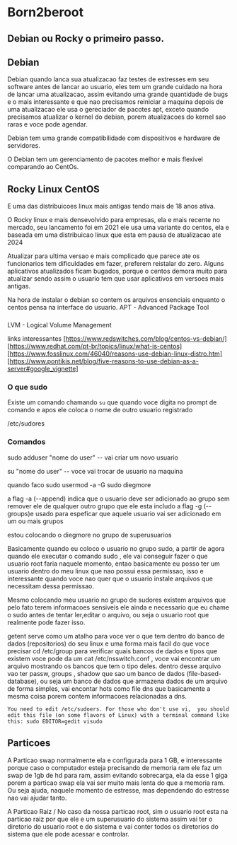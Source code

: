 # Born2beroot

## Debian ou Rocky o primeiro passo.

## Debian
Debian quando lanca sua atualizacao faz testes de estresses em seu software antes de lancar ao usuario, eles tem um grande
cuidado na hora de lancar uma atualizacao, assim evitando uma grande quantidade de bugs e o mais interessante
e que nao precisamos reiniciar a maquina depois de uma atualizacao ele usa o gereciador de pacotes apt, exceto quando precisamos
atualizar o kernel do debian, porem atualizacoes do kernel sao raras e voce pode agendar.

Debian tem uma grande compatibilidade com dispositivos e hardware de servidores.

O Debian tem um gerenciamento de pacotes melhor e mais flexivel comparando ao CentOs.

## Rocky Linux CentOS
E uma das distribuicoes linux mais antigas tendo mais de 18 anos ativa.

O Rocky linux e mais densevolvido para empresas, ela e mais recente no mercado, seu lancamento foi em 2021
ele usa uma variante do centos, ela e baseada em uma distribuicao linux que esta em pausa de atualizacao ate 2024

Atualizar para ultima versao e mais complicado que parece ate os funcionarios tem dificuldades em fazer, preferem reistalar do zero.
Alguns aplicativos atualizados ficam bugados, porque o centos demora muito para atualizar sendo assim o usuario tem que usar aplicativos em versoes mais antigas.

Na hora de instalar o debian so contem os arquivos ensenciais enquanto o centos pensa na interface do usuario.
APT -  Advanced Package Tool


### 

LVM - Logical Volume Management



links interessantes [https://www.redswitches.com/blog/centos-vs-debian/] [https://www.redhat.com/pt-br/topics/linux/what-is-centos] [https://www.fosslinux.com/46040/reasons-use-debian-linux-distro.htm] [https://www.pontikis.net/blog/five-reasons-to-use-debian-as-a-server#google_vignette]




### O que sudo
Existe um comando chamando `su` que quando voce digita no prompt de comando e apos ele coloca o nome de outro usuario registrado

/etc/sudores 



### Comandos


sudo adduser "nome do user" -- vai criar um novo usuario

su "nome do user" -- voce vai trocar de usuario na maquina 



quando faco 
sudo usermod -a -G sudo diegmore

a flag -a (--append) indica que o usuario deve ser adicionado ao grupo sem remover ele de qualquer outro grupo que ele esta includo 
a flag -g (--groups)e usado para espeficar que aquele usuario vai ser adicionado em um ou mais grupos

estou colocando o diegmore no grupo de superusuarios

Basicamente quando eu coloco o usuario no grupo sudo, a partir de agora quando ele executar o comando sudo , ele vai conseguir
fazer o que usuario root faria naquele momento, entao basicamente eu posso ter um usuario dentro do meu linux que nao possui essa permissao,
isso e interessante quando voce nao quer que o usuario instale arquivos que necessitam dessa permissao.

Mesmo colocando meu usuario no grupo de sudores existem arquivos que pelo fato terem informacoes sensiveis ele ainda 
e necessario que eu chame o sudo antes de tentar ler,editar o arquivo, ou seja o usuario root que realmente pode fazer isso.




getent serve como um atalho para voce ver o que tem dentro do banco de dados (repositorios) do seu linux e uma forma mais facil do que voce precisar cd /etc/group
para verificar quais bancos de dados e tipos que existem voce pode da um cat /etc/nsswitch.conf , voce vai encontrar um arquivo mostrando os bancos que tem o tipo deles.
dentro desse arquivo vao ter passw, groups , shadow que sao um banco de dados (file-based-database), ou seja um banco de dados que armazena dados de um arquivo de forma simples, 
vai encontar hots como file dns que basicamente a mesma coisa porem contem informacoes relacionadas a dns.


``
You need to edit /etc/sudoers. For those who don't use vi, 
you should edit this file (on some flavors of Linux) with a terminal command like this:
sudo EDITOR=gedit visudo
``


## Particoes

A Particao swap normalmente ela e configurada para 1 GB, e interessante porque caso o computador esteja precisando de memoria ram
ele faz um swap de 1gb de hd para ram, assim evitando sobrecarga, ela da esse 1 giga porem a particao swap ela vai ser muito mais lenta do que a memoria ram.
Ou seja ajuda, naquele momento de estresse, mas dependendo do estresse nao vai ajudar tanto.

A Particao Raiz / 
No caso da nossa particao root, sim o usuario root esta na particao raiz por que ele e um superusuario do sistema assim vai ter o diretorio do usuario root e do sistema e vai 
conter todos os diretorios do sistema que ele pode acessar e controlar.
